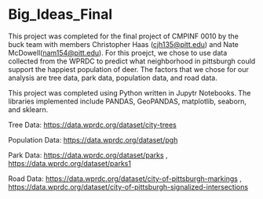 # Big_Ideas_Final

This project was completed for the final project of CMPINF 0010 by the buck team with members Christopher Haas (cjh135@pitt.edu) and Nate McDowell(nam154@pitt.edu). For this proejct, we chose to use data collected from the WPRDC to predict what neighborhood in pittsburgh could support the happiest population of deer. The factors that we chose for our analysis are tree data, park data, population data, and road data. 

This project was completed using Python written in Jupytr Notebooks. The libraries implemented include PANDAS, GeoPANDAS, matplotlib, seaborn, and sklearn.

Tree Data: https://data.wprdc.org/dataset/city-trees

Population Data: https://data.wprdc.org/dataset/pgh

Park Data: https://data.wprdc.org/dataset/parks , https://data.wprdc.org/dataset/parks1

Road Data: https://data.wprdc.org/dataset/city-of-pittsburgh-markings , https://data.wprdc.org/dataset/city-of-pittsburgh-signalized-intersections
